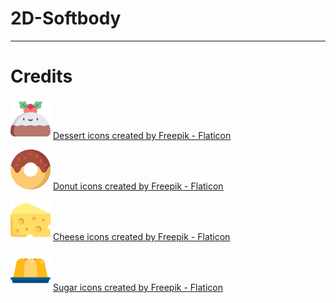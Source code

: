 # 2D-Softbody

----

# Credits

<img src="https://github.com/Joovvhan/2D-Softbody/blob/master/Assets/Sprites/pudding_0.png" width="64"/> <a href="https://www.flaticon.com/free-icons/dessert" title="dessert icons">Dessert icons created by Freepik - Flaticon</a>

<img src="https://github.com/Joovvhan/2D-Softbody/blob/master/Assets/Sprites/001-donut.png" width="64"/> <a href="https://www.flaticon.com/free-icons/donut" title="donut icons">Donut icons created by Freepik - Flaticon</a>

<img src="https://github.com/Joovvhan/2D-Softbody/blob/master/Assets/Sprites/cheese.png" width="64"/> <a href="https://www.flaticon.com/free-icons/cheese" title="cheese icons">Cheese icons created by Freepik - Flaticon</a>

<img src="https://github.com/Joovvhan/2D-Softbody/blob/master/Assets/Sprites/jelly.png" width="64"/> <a href="https://www.flaticon.com/free-icons/sugar" title="sugar icons">Sugar icons created by Freepik - Flaticon</a>

